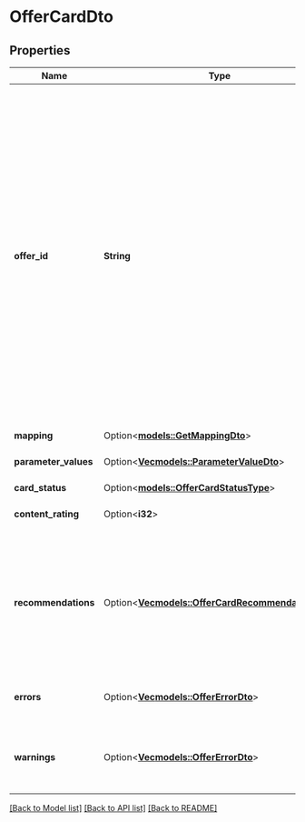 # OfferCardDto

## Properties

Name | Type | Description | Notes
------------ | ------------- | ------------- | -------------
**offer_id** | **String** | Ваш SKU — идентификатор товара в вашей системе.  Разрешена любая последовательность длиной до 255 знаков.  Правила использования SKU:  * У каждого товара SKU должен быть свой.  * SKU товара нельзя менять — можно только удалить товар и добавить заново с новым SKU.  * Уже заданный SKU нельзя освободить и использовать заново для другого товара. Каждый товар должен получать новый идентификатор, до того никогда не использовавшийся в вашем каталоге.  [Что такое SKU и как его назначать](https://yandex.ru/support/marketplace/assortment/add/index.html#fields)  | 
**mapping** | Option<[**models::GetMappingDto**](GetMappingDTO.md)> |  | [optional]
**parameter_values** | Option<[**Vec<models::ParameterValueDto>**](ParameterValueDTO.md)> | Список характеристик с их значениями.  | [optional]
**card_status** | Option<[**models::OfferCardStatusType**](OfferCardStatusType.md)> |  | [optional]
**content_rating** | Option<**i32**> | Процент заполненности карточки. | [optional]
**recommendations** | Option<[**Vec<models::OfferCardRecommendationDto>**](OfferCardRecommendationDTO.md)> | Список рекомендаций к заполнению карточки.  Рекомендации Маркета помогают заполнять карточку так, чтобы покупателям было проще найти ваш товар и решиться на покупку.  | [optional]
**errors** | Option<[**Vec<models::OfferErrorDto>**](OfferErrorDTO.md)> | Ошибки в контенте, препятствующие размещению товара на витрине. | [optional]
**warnings** | Option<[**Vec<models::OfferErrorDto>**](OfferErrorDTO.md)> | Связанные с контентом предупреждения, не препятствующие размещению товара на витрине. | [optional]

[[Back to Model list]](../README.md#documentation-for-models) [[Back to API list]](../README.md#documentation-for-api-endpoints) [[Back to README]](../README.md)


